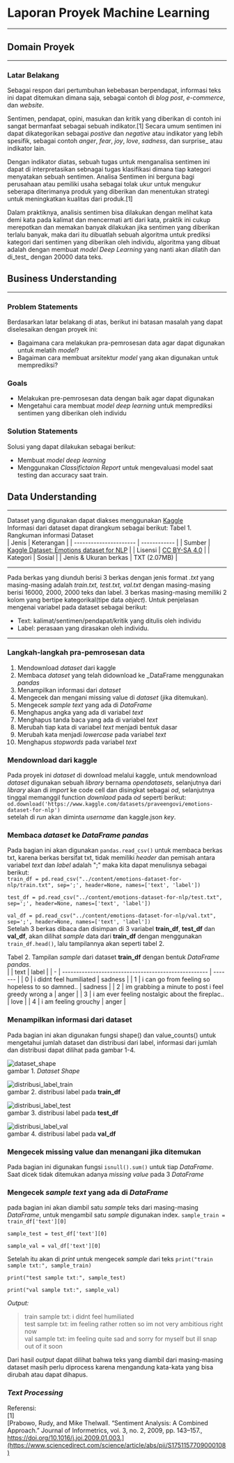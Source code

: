 # Laporan Proyek Machine Learning 
***
## Domain Proyek
***
### Latar Belakang
Sebagai respon dari pertumbuhan kebebasan berpendapat, informasi teks ini dapat ditemukan dimana saja, sebagai contoh di _blog post_, _e-commerce_, dan _website_.  

Sentimen, pendapat, opini, masukan dan kritik yang diberikan di contoh ini sangat bermanfaat sebagai sebuah indikator.[1] Secara umum sentimen ini dapat dikategorikan sebagai _postive_ dan _negative_ atau indikator yang lebih spesifik, sebagai contoh _anger_, _fear_, _joy_, _love_, _sadness_, dan surprise_ atau indikator lain.  

Dengan indikator diatas, sebuah tugas untuk menganalisa sentimen ini dapat di interpretasikan sebnagai tugas klasifikasi dimana tiap kategori menyatakan sebuah sentimen. Analisa Sentimen ini berguna bagi perusahaan atau pemiliki usaha sebagai tolak ukur untuk mengukur seberapa diterimanya produk yang diberikan dan menentukan strategi untuk meningkatkan kualitas dari produk.[1]

Dalam praktiknya, analisis sentimen bisa dilakukan dengan melihat kata demi kata pada kalimat dan mencermati arti dari kata, praktik ini cukup merepotkan dan memakan banyak dilakukan jika sentimen yang diberikan terlalu banyak, maka dari itu dibuatlah sebuah algoritma untuk prediksi kategori dari sentimen yang diberikan oleh individu, algoritma yang dibuat adalah dengan membuat _model Deep Learning_ yang nanti akan dilatih dan di_test_ dengan 20000 data teks.
## Business Understanding
***
### Problem Statements
Berdasarkan latar belakang di atas, berikut ini batasan masalah yang dapat diselesaikan dengan proyek ini:
- Bagaimana cara melakukan pra-pemrosesan data agar dapat digunakan untuk melatih _model_?
- Bagaiman cara membuat arsitektur _model_ yang akan digunakan untuk memprediksi?

### Goals
- Melakukan pre-pemrosesan data dengan baik agar dapat digunakan
- Mengetahui cara membuat _model deep learning_ untuk memprediksi sentimen yang diberikan oleh individu

### Solution Statements
Solusi yang dapat dilakukan sebagai berikut:
- Membuat _model deep learning_
- Menggunakan _Classifictaion Report_ untuk mengevaluasi model saat testing dan accuracy saat train.
## Data Understanding
***
Dataset yang digunakan dapat diakses menggunakan [Kaggle](https://www.kaggle.com/datasets/praveengovi/emotions-dataset-for-nlp)  
Informasi dari dataset dapat dirangkum sebagai berikut:
Tabel 1. Rangkuman informasi Dataset    
| Jenis                  | Keterangan                                                                                                        |
| ---------------------- | ------------                                                                                                      |
| Sumber                 | [Kaggle Dataset: Emotions dataset for NLP](https://www.kaggle.com/datasets/praveengovi/emotions-dataset-for-nlp)  |
| Lisensi                | [CC BY-SA 4.0](https://creativecommons.org/licenses/by-sa/4.0/)                                                   |
| Kategori               | Sosial                                                                                                            |
| Jenis & Ukuran berkas  | TXT (2.07MB)                                                                                                      |  
***
Pada berkas yang diunduh berisi 3 berkas dengan jenis format _.txt_ yang masing-masing adalah _train.txt, test.txt, val.txt_ dengan masing-masing berisi 16000, 2000, 2000 teks dan label. 3 berkas masing-masing memiliki 2 kolom yang bertipe kategorikal(tipe data _object_). Untuk penjelasan mengenai variabel pada dataset sebagai berikut:  
- Text: kalimat/sentimen/pendapat/kritik yang ditulis oleh individu
- Label: perasaan yang dirasakan oleh individu. 
***
### Langkah-langkah pra-pemrosesan data
1. Mendownload _dataset_ dari kaggle
2. Membaca _dataset_ yang telah didownload ke _DataFrame menggunakan _pandas_
3. Menampilkan informasi dari _dataset_
4. Mengecek dan mengani missing value di _dataset_ (jika ditemukan).
5. Mengecek _sample text_ yang ada di _DataFrame_
6. Menghapus angka yang ada di variabel _text_ 
7. Menghapus tanda baca yang ada di variabel _text_
8. Merubah tiap kata di variabel _text_ menjadi bentuk dasar
9. Merubah kata menjadi _lowercase_ pada variabel _text_
10. Menghapus _stopwords_ pada variabel _text_
### Mendownload dari kaggle
Pada proyek ini _dataset_ di download melalui kaggle, untuk mendownload _dataset_ digunakan sebuah _library_ bernama _opendatasets_, selanjutnya dari _library_ akan di _import_ ke code cell dan disingkat sebagai _od_, selanjutnya tinggal memanggil function _downlaod_ pada _od_ seperti berikut:  
`od.download('https://www.kaggle.com/datasets/praveengovi/emotions-dataset-for-nlp')`  
setelah di _run_ akan diminta _username_ dan kaggle.json _key_.
### Membaca _dataset_ ke _DataFrame pandas_
Pada bagian ini akan digunakan `pandas.read_csv()` untuk membaca berkas txt, karena berkas bersifat txt, tidak memiliki _header_ dan pemisah antara variabel _text_ dan _label_ adalah ";" maka kita dapat menulisnya sebagai berikut:  
`train_df = pd.read_csv("../content/emotions-dataset-for-nlp/train.txt", sep=';', header=None, names=['text', 'label'])`    

`test_df = pd.read_csv("../content/emotions-dataset-for-nlp/test.txt", sep=';', header=None, names=['text', 'label'])`  

`val_df = pd.read_csv("../content/emotions-dataset-for-nlp/val.txt", sep=';', header=None, names=['text', 'label'])`  
Setelah 3 berkas dibaca dan disimpan di 3 variabel **train_df**, **test_df** dan **val_df**, akan dilihat _sample_ data dari **train_df** dengan menggunakan `train_df.head()`, lalu tampilannya akan seperti tabel 2.

Tabel 2. Tampilan _sample_ dari dataset **train_df** dengan bentuk _DataFrame pandas_.  
|   | text                                                 | label   |
| - | ---------------------------------------------------- | ------- |
| 0 | i didnt feel humiliated                              | sadness |
| 1 | i can go from feeling so hopeless to so damned..     | sadness |
| 2 | im grabbing a minute to post i feel greedy wrong	a  | anger   |
| 3 | i am ever feeling nostalgic about the fireplac..     | love    |
| 4 | i am feeling grouchy                                 |  anger  |
### Menampilkan informasi dari dataset
Pada bagian ini akan digunakan fungsi shape() dan value_counts() untuk mengetahui jumlah dataset dan distribusi dari label, informasi dari jumlah dan distribusi dapat dilihat pada gambar 1-4.    

![dataset_shape](https://github.com/StevanusO/Dicoding-Machine-Learning-Terapan/blob/main/Proyek-1-Predicitve_Analytic/img/dataset_shape.png)  
gambar 1. _Dataset Shape_    

![distribusi_label_train](https://github.com/StevanusO/Dicoding-Machine-Learning-Terapan/blob/main/Proyek-1-Predicitve_Analytic/img/distribusi_train_numeric.png)  
gambar 2. distribusi label pada **train_df**  

![distribusi_label_test](https://github.com/StevanusO/Dicoding-Machine-Learning-Terapan/blob/main/Proyek-1-Predicitve_Analytic/img/distribusi_test_numeric.png)   
gambar 3. distribusi label pada **test_df**    

![distribusi_label_val](https://github.com/StevanusO/Dicoding-Machine-Learning-Terapan/blob/main/Proyek-1-Predicitve_Analytic/img/distribusi_val_numeric.png)   
gambar 4. distribusi label pada **val_df**    

### Mengecek missing value dan menangani jika ditemukan
Pada bagian ini digunakan fungsi `isnull().sum()` untuk tiap _DataFrame_. Saat dicek tidak ditemukan adanya _missing value_ pada 3 _DataFrame_

### Mengecek _sample text_ yang ada di _DataFrame_
pada bagian ini akan diambil satu _sample_ teks dari masing-masing _DataFrame_, untuk mengambil satu _sample_ digunakan index. 
`sample_train = train_df['text'][0]`  

`sample_test = test_df['text'][0]`  

`sample_val = val_df['text'][0]`  

Setelah itu akan di _print_ untuk mengecek _sample_ dari teks
`print("train sample txt:", sample_train)`  

`print("test sample txt:", sample_test)`  

`print("val sample txt:", sample_val)`  

_Output:_
> train sample txt: i didnt feel humiliated  
> test sample txt: im feeling rather rotten so im not very ambitious right now  
> val sample txt: im feeling quite sad and sorry for myself but ill snap out of it soon  

Dari hasil _output_ dapat dilihat bahwa teks yang diambil dari masing-masing dataset masih perlu diprocess karena mengandung kata-kata yang bisa dirubah atau dapat dihapus.
### _Text Processing_

Referensi:  
  [1]   
  [Prabowo, Rudy, and Mike Thelwall. “Sentiment Analysis: A Combined Approach.” Journal of Informetrics, vol. 3, no. 2, 2009, pp. 143–157., https://doi.org/10.1016/j.joi.2009.01.003.](https://www.sciencedirect.com/science/article/abs/pii/S1751157709000108)
